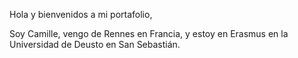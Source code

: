 Hola y bienvenidos a mi portafolio,

Soy Camille, vengo de Rennes en Francia, y estoy en Erasmus en la Universidad de Deusto en San Sebastián.

